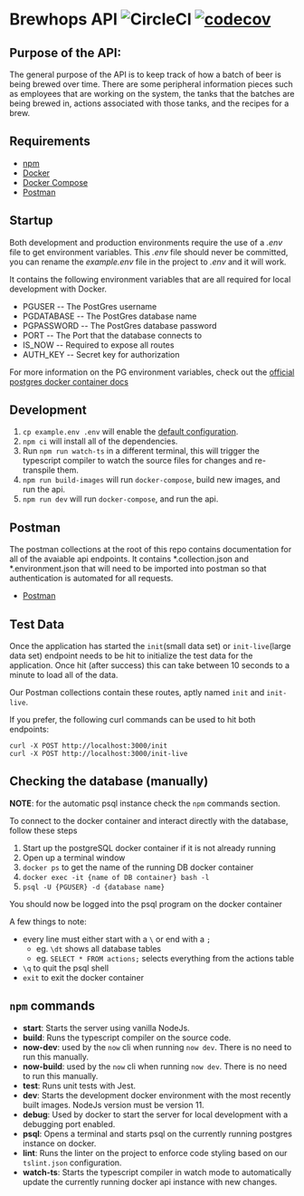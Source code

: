 # Brewhops API ![CircleCI](https://circleci.com/gh/danvanhorn/brewhops-api.svg?style=svg&circle-token=0f17dce14c506204bc95e1e986c8f3f99cd725ec) [![codecov](https://codecov.io/gh/brewhops/api/branch/master/graph/badge.svg)](https://codecov.io/gh/brewhops/api)

## Purpose of the API:
The general purpose of the API is to keep track of how a batch of beer is being brewed over time. There are some peripheral information pieces such as employees that are working on the system, the tanks that the batches are being brewed in, actions associated with those tanks, and the recipes for a brew.


## Requirements
* [npm](https://www.npmjs.com/get-npm)
* [Docker](https://docs.docker.com/install/)
* [Docker Compose](https://docs.docker.com/compose/install/)
* [Postman](https://www.getpostman.com/)

## Startup

Both development and production environments require the use of a *.env* file to get environment variables.
This *.env* file should never be committed, you can rename the *example.env* file in the project to *.env* and it will work.

It contains the following environment variables that are all required for local development with Docker.

* PGUSER     -- The PostGres username
* PGDATABASE -- The PostGres database name 
* PGPASSWORD -- The PostGres database password
* PORT       -- The Port that the database connects to
* IS_NOW     -- Required to expose all routes
* AUTH_KEY   -- Secret key for authorization

For more information on the PG environment variables, check out the [official postgres docker container docs](https://hub.docker.com/_/postgres/)

## Development
1. `cp example.env .env` will enable the [default configuration](example.env).
1. `npm ci` will install all of the dependencies.
1. Run `npm run watch-ts` in a different terminal, this will trigger the typescript compiler to watch the source files for changes and re-transpile them.
1. `npm run build-images` will run `docker-compose`, build new images, and run the api.
1. `npm run dev` will run `docker-compose`, and run the api.

## Postman
The postman collections at the root of this repo contains documentation for all of the avaiable api endpoints. It contains *.collection.json and *.environment.json that will need to be imported into postman so that authentication is automated for all requests.
* [Postman](https://www.getpostman.com/)


## Test Data
Once the application has started the `init`(small data set) or `init-live`(large data set) endpoint needs to be hit to initialize the test data for the application.  Once hit (after success) this can take between 10 seconds to a minute to load all of the data. 

Our Postman collections contain these routes, aptly named `init` and `init-live`.

If you prefer, the following curl commands can be used to hit both endpoints:
```
curl -X POST http://localhost:3000/init
curl -X POST http://localhost:3000/init-live
```

## Checking the database (manually)

__NOTE__: for the automatic psql instance check the `npm` commands section.

To connect to the docker container and interact directly with the database, follow these steps

1. Start up the postgreSQL docker container if it is not already running
1. Open up a terminal window
1. `docker ps` to get the name of the running DB docker container
1. `docker exec -it {name of DB container} bash -l`
1. `psql -U {PGUSER} -d {database name}`

You should now be logged into the psql program on the docker container

A few things to note:

* every line must either start with a `\` or end with a `;`
  * eg. `\dt` shows all database tables
  * eg. `SELECT * FROM actions;` selects everything from the actions table
* `\q` to quit the psql shell
* `exit` to exit the docker container

## `npm` commands
* __start__: Starts the server using vanilla NodeJs.
* __build__: Runs the typescript compiler on the source code.
* __now-dev__: used by the `now` cli when running `now dev`. There is no need to run this manually.
* __now-build__: used by the `now` cli when running `now dev`. There is no need to run this manually.
* __test__: Runs unit tests with Jest.
* __dev__: Starts the development docker environment with the most recently built images. NodeJs version must be version 11.
* __debug__: Used by docker to start the server for local development with a debugging port enabled.
* __psql__: Opens a terminal and starts psql on the currently running postgres instance on docker.
* __lint__: Runs the linter on the project to enforce code styling based on our `tslint.json` configuration.
* __watch-ts__: Starts the typescript compiler in watch mode to automatically update the currently running docker api instance with new changes.





